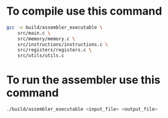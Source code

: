 # To compile use this command

```bash
gcc -o build/assembler_executable \
    src/main.c \
    src/memory/memory.c \
    src/instructions/instructions.c \
    src/registers/registers.c \
    src/utils/utils.c
```

# To run the assembler use this command

```bash
./build/assembler_executable <input_file> <output_file>
```

